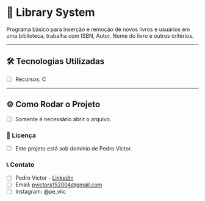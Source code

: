 # 📌 Library System

Programa básico para inserção e remoção de novos livros e usuários em uma biblioteca, trabalha com ISBN, Autor, Nome do livro e outros critérios.

---

## 🛠️ Tecnologias Utilizadas

- [ ] Recursos: C

---

## ⚙️ Como Rodar o Projeto

- [ ] Somente é necessário abrir o arquivo.

### 📄 Licença

- [ ] Este projeto está sob domínio de Pedro Victor.

### 📞 Contato

- [ ] Pedro Victor - [LinkedIn](https://www.linkedin.com/in/pedro-victor-8674b622a/)
- [ ] Email: pvictors152004@gmail.com
- [ ] Instagram: @pe_viic

